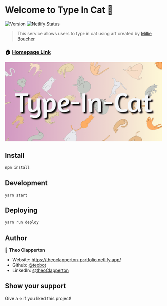 # Welcome to Type In Cat 👋
![Version](https://img.shields.io/badge/version-1.0.0-blue.svg?cacheSeconds=2592000)
[![Netlify Status](https://api.netlify.com/api/v1/badges/1e603b74-2e6d-44c5-9872-ea91893f4cd2/deploy-status)](https://app.netlify.com/sites/type-in-cat/deploys)

> This service allows users to type in cat using art created by [Millie Boucher](https://millieboucher.myportfolio.com/)

### 🏠 [Homepage Link](https://type-in-cat.netlify.app/)
![Cover image of the cats](https://github.com/teobot/my-portfolio/blob/main/src/img/typeincat.png?raw=true)

## Install

```sh
npm install
```

## Development

```sh
yarn start
```

## Deploying

```sh
yarn run deploy
```

## Author

👤 **Theo Clapperton**

* Website: https://theoclapperton-portfolio.netlify.app/
* Github: [@teobot](https://github.com/teobot)
* LinkedIn: [@theoClapperton](https://linkedin.com/in/theoClapperton)

## Show your support

Give a ⭐️ if you liked this project!
